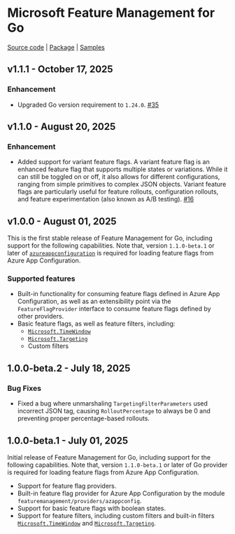 # Microsoft Feature Management for Go

[Source code][source_code] | [Package][package] | [Samples][samples]

## v1.1.1 - October 17, 2025

### Enhancement

* Upgraded Go version requirement to `1.24.0`. [#35](https://github.com/microsoft/FeatureManagement-Go/pull/35)

## v1.1.0 - August 20, 2025

### Enhancement

* Added support for variant feature flags. A variant feature flag is an enhanced feature flag that supports multiple states or variations. While it can still be toggled on or off, it also allows for different configurations, ranging from simple primitives to complex JSON objects. Variant feature flags are particularly useful for feature rollouts, configuration rollouts, and feature experimentation (also known as A/B testing). [#16](https://github.com/microsoft/FeatureManagement-Go/pull/16)

## v1.0.0 - August 01, 2025

This is the first stable release of Feature Management for Go, including support for the following capabilities. Note that, version `1.1.0-beta.1` or later of [`azureappconfiguration`](https://pkg.go.dev/github.com/Azure/AppConfiguration-GoProvider/azureappconfiguration) is required for loading feature flags from Azure App Configuration.


### Supported features
- Built-in functionality for consuming feature flags defined in Azure App Configuration, as well as an extensibility point via the `FeatureFlagProvider` interface to consume feature flags defined by other providers.
- Basic feature flags, as well as feature filters, including:
    - [`Microsoft.TimeWindow`](https://github.com/microsoft/FeatureManagement/blob/main/Schema/FeatureFilters/Microsoft.TimeWindow.v1.0.0.schema.json)
    - [`Microsoft.Targeting`](https://github.com/microsoft/FeatureManagement/blob/main/Schema/FeatureFilters/Microsoft.Targeting.v1.0.0.schema.json)
    - Custom filters

## 1.0.0-beta.2 - July 18, 2025

### Bug Fixes

- Fixed a bug where unmarshaling `TargetingFilterParameters` used incorrect JSON tag, causing `RolloutPercentage` to always be 0 and preventing proper percentage-based rollouts.

## 1.0.0-beta.1 - July 01, 2025

Initial release of Feature Management for Go, including support for the following capabilities. Note that, version `1.1.0-beta.1` or later of Go provider is required for loading feature flags from Azure App Configuration.

- Support for feature flag providers.
- Built-in feature flag provider for Azure App Configuration by the module `featuremanagement/providers/azappconfig`.
- Support for basic feature flags with boolean states.
- Support for feature filters, including custom filters and built-in filters [`Microsoft.TimeWindow`](https://github.com/microsoft/FeatureManagement/blob/main/Schema/FeatureFilters/Microsoft.TimeWindow.v1.0.0.schema.json) and [`Microsoft.Targeting`](https://github.com/microsoft/FeatureManagement/blob/main/Schema/FeatureFilters/Microsoft.Targeting.v1.0.0.schema.json).

[source_code]: https://github.com/microsoft/FeatureManagement-Go
[package]: https://pkg.go.dev/github.com/microsoft/Featuremanagement-Go/featuremanagement
[samples]: https://github.com/microsoft/FeatureManagement-Go/tree/main/example